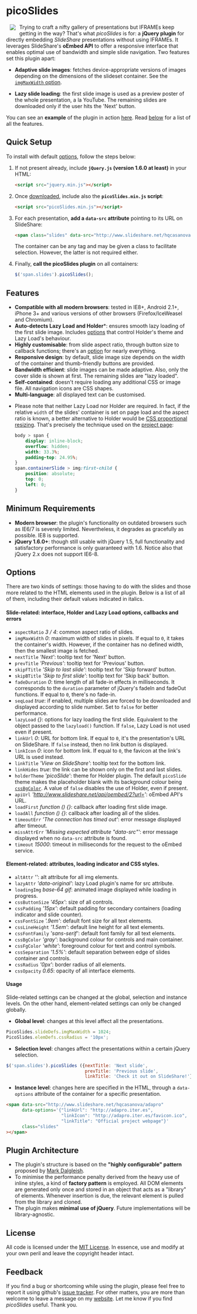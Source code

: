 picoSlides
==========

<img src="http://hqcasanova.github.io/picoSlides/picoSlides.png" align="left" hspace="10" vspace="1">

Trying to craft a nifty gallery of presentations but IFRAMEs keep getting in the way? That's what *picoSlides* is for: a **jQuery plugin** for directly embedding *SlideShare* presentations without using IFRAMEs. It leverages SlideShare's **oEmbed API** to offer a responsive interface that enables optimal use of bandwidth and simple slide navigation. Two features set this plugin apart:

- **Adaptive slide images**: fetches device-appropriate versions of images depending on the dimensions of the slideset container. See the [`imgMaxWidth` option](//github.com/hqcasanova/picoSlides#slide-related-interface-holder-and-lazy-load-options-callbacks-and-errors).

- **Lazy slide loading**: the first slide image is used as a preview poster of the whole presentation, a la YouTube.  The remaining slides are downloaded only if the user hits the 'Next' button.

You can see an **example** of the plugin in action [here](http://hqcasanova.github.io/picoSlides/). Read [below](//github.com/hqcasanova/picoSlides#features) for a list of all the features.

Quick Setup
-----------

To install with default [options](//github.com/hqcasanova/picoSlides#options), follow the steps below:

1. If not present already, include **`jQuery.js` (version 1.6.0 at least)** in your HTML:
	```html
	<script src="jquery.min.js"></script>
	```

2. Once [downloaded](picoSlides.min.js), include also the **`picoSlides.min.js` script**:
	```html
	<script src="picoSlides.min.js"></script>
	```

3. For each presentation, **add a `data-src` attribute** pointing to its URL on SlideShare:
	```html
	<span class="slides" data-src="http://www.slideshare.net/hqcasanova/adapro"></span>
	```
	The container can be any tag and may be given a class to facilitate selection. However, the latter is not required either.

4. Finally, **call the picoSlides plugin** on all containers:
	```javascript
	$('span.slides').picoSlides();
	```

Features
--------

- **Compatible with all modern browsers**: tested in IE8+, Android 2.1+, iPhone 3+ and various versions of other browsers (Firefox/IceWeasel and Chromium).
- **Auto-detects Lazy Load and Holder***: ensures smooth lazy loading of the first slide image. Includes [options](//github.com/hqcasanova/picoSlides#options) that control Holder's theme and Lazy Load's behaviour.
- **Highly customisable**: from slide aspect ratio, through button size to callback functions; there's an [option](//github.com/hqcasanova/picoSlides#options) for nearly everything.
- **Responsive design**: by default, slide image size depends on the width of the container and thumb-friendly buttons are provided.
- **Bandwidth efficient**: slide images can be made adaptive. Also, only the cover slide is shown at first. The remaining slides are "lazy loaded".
- **Self-contained**: doesn't require loading any additional CSS or image file. All navigation icons are CSS shapes.
- **Multi-language**: all displayed text can be customised.

* Please note that neither Lazy Load nor Holder are required. In fact, if the relative `width` of the slides' container is set on page load and the aspect ratio is known, a better alternative to Holder would be [CSS proportional resizing](http://wellcaffeinated.net/articles/2012/12/10/very-simple-css-only-proportional-resizing-of-elements/). That's precisely the technique used on the [project page](http://hqcasanova.github.io/picoSlides/):
	```css
	body > span {
		display: inline-block;
		overflow: hidden;
		width: 33.3%;
		padding-top: 24.95%;
	}
	span.containerSlide > img:first-child {
		position: absolute;
		top: 0;
		left: 0;
	}
	```

Minimum Requirements
--------------------

- **Modern browser**: the plugin's functionality on outdated browsers such as IE6/7 is severely limited. Nevertheless, it degrades as gracefully as possible. IE8 is supported.
- **jQuery 1.6.0+**: though still usable with jQuery 1.5, full functionality and satisfactory performance is only guaranteed with 1.6. Notice also that jQuery 2.x does not support IE6-8.

Options
-------

There are two kinds of settings: those having to do with the slides and those more related to the HTML elements used in the plugin. Below is a list of all of them, including their default values indicated in italics.

#### Slide-related: interface, Holder and Lazy Load options, callbacks and errors

- `aspectRatio` *3 / 4*: common aspect ratio of slides.
- `imgMaxWidth` *0*: maximum width of slides in pixels. If equal to `0`, it takes the container's width. However, if the container has no defined width, then the smallest image is fetched.
- `nextTitle` *'Next'*: tooltip text for 'Next' button.
- `prevTitle` *'Previous'*: tooltip text for 'Previous' button.
- `skipFTitle` *'Skip to last slide'*: tooltip text for 'Skip forward' button.
- `skipBTitle` *'Skip to first slide'*: tooltip text for 'Skip back' button.
- `fadeDuration` *0*: time length of all fade-in effects in milliseconds. It corresponds to the `duration` parameter of jQuery's fadeIn and fadeOut functions. If equal to `0`, there's no fade-in.
- `seqLoad` *true*: if enabled, multiple slides are forced to be downloaded and displayed according to slide number. Set to `false` for better performance.
- `lazyLoad` *{}*: options for lazy loading the first slide. Equivalent to the object passed to the `lazyload()` function. If `false`, Lazy Load is not used even if present.
- `linkUrl` *0*: URL for bottom link.  If equal to `0`, it's the presentation's URL on SlideShare. If `false` instead, then no link button is displayed.
- `linkIcon` *0*: icon for bottom link. If equal to `0`, the favicon at the link's URL is used instead.
- `linkTitle` *'View on SlideShare'*: tooltip text for the bottom link.
- `linkHides` *true*: the link can be shown only on the first and last slides.
- `holderTheme` *'picoSlide'*: theme for Holder plugin. The default `picoSlide` theme makes the placeholder blank with its background colour being [`cssBgColor`](//github.com/hqcasanova/picoSlides#element-related-attributes-loading-indicator-and-css-styles). A value of `false` disables the use of Holder, even if present.
- `apiUrl` *'http://www.slideshare.net/api/oembed/2?url='*: oEmbed API's URL.
- `loadFirst` *function () {}*: callback after loading first slide image.
- `loadAll` *function () {}*: callback after loading all of the slides.
- `timeoutErr` *'The connection has timed out'*: error message displayed after timeout.
- `missAttrErr` *'Missing expected attribute "data-src"'*: error message displayed when no `data-src` attribute is found.
- `timeout` *15000*: timeout in milliseconds for the request to the oEmbed service.

#### Element-related: attributes, loading indicator and CSS styles.

- `altAttr` *''*: alt attribute for all img elements.
- `lazyAttr` *'data-original'*: lazy Load plugin's name for src attribute.
- `loadingImg` *base-64 gif*: animated image displayed while loading in progress.
- `cssButtonSize` *'45px'*: size of all controls.
- `cssPadding` *'15px'*: default padding for secondary containers (loading indicator and slide counter).
- `cssFontSize` *'.9em'*: default font size for all text elements.
- `cssLineHeight` *'1.5em'*: default line height for all text elements.
- `cssFontFamily` *'sans-serif'*: default font family for all text elements.
- `cssBgColor` *'gray'*: background colour for controls and main container.
- `cssFgColor` *'white'*: foreground colour for text and control symbols.
- `cssSeparation` *'1.5%'*: default separation between edge of slides container and controls.
- `cssRadius` *'0px'*: border radius of all elements.
- `cssOpacity` *0.65*: opacity of all interface elements.

#### Usage

Slide-related settings can be changed at the global, selection and instance levels. On the other hand, element-related settings can only be changed globally.

- **Global level**: changes at this level affect all the presentations.

```javascript
PicoSlides.slideDefs.imgMaxWidth = 1024;
PicoSlides.elemDefs.cssRadius = '10px';
```

- **Selection level**: changes affect the presentations within a certain jQuery selection.

```javascript
$('span.slides').picoSlides ({nextTitle: 'Next slide',
                              prevTitle: 'Previous slide',
                              linkTitle: 'Check it out on SlideShare!'});
```

- **Instance level**: changes here are specified in the HTML, through a `data-options` attribute of the container for a specific presentation.

```html
<span data-src="http://www.slideshare.net/hqcasanova/adapro"
      data-options='{"linkUrl": "http://adapro.iter.es",
                     "linkIcon": "http://adapro.iter.es/favicon.ico",
                     "linkTitle": "Official project webpage"}'
      class="slides"
></span>
```

Plugin Architecture
-------------------

- The plugin's structure is based on the **"highly configurable" pattern** proposed by [Mark Dalgleish](http://markdalgleish.com/2011/05/creating-highly-configurable-jquery-plugins/).
- To minimise the performance penalty derived from the heavy use of inline styles, a kind of **factory pattern** is employed. All DOM elements are generated only once and stored in an object that acts as a "library" of elements. Whenever insertion is due, the relevant element is pulled from the library and cloned.
- The plugin makes **minimal use of jQuery**. Future implementations will be library-agnostic.

License
-------

All code is licensed under the [MIT License](http://en.wikipedia.org/wiki/MIT_License). In essence, use and modify at your own peril and leave the copyright header intact.

Feedback
--------

If you find a bug or shortcoming while using the plugin, please feel free to report it using github's [issue tracker](https://github.com/hqcasanova/picoSlides/issues). For other matters, you are more than welcome to leave a message on my [website](http://www.hqcasanova.com). Let me know if you find *picoSlides* useful. Thank you.